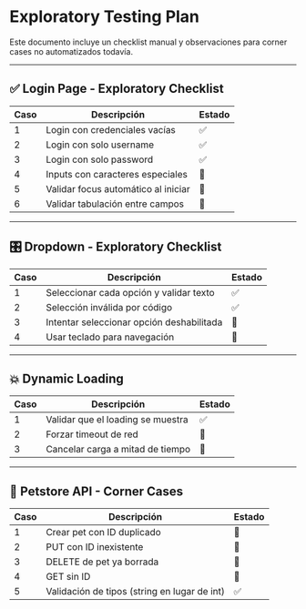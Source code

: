 # Exploratory Testing Plan

Este documento incluye un checklist manual y observaciones para corner cases no automatizados todavía.

---

## ✅ Login Page - Exploratory Checklist

| Caso | Descripción | Estado |
|------|-------------|--------|
| 1    | Login con credenciales vacías | ✅ |
| 2    | Login con solo username | ✅ |
| 3    | Login con solo password | ✅ |
| 4    | Inputs con caracteres especiales | 🔲 |
| 5    | Validar focus automático al iniciar | 🔲 |
| 6    | Validar tabulación entre campos | 🔲 |

---

## 🎛 Dropdown - Exploratory Checklist

| Caso | Descripción | Estado |
|------|-------------|--------|
| 1    | Seleccionar cada opción y validar texto | ✅ |
| 2    | Selección inválida por código | ✅ |
| 3    | Intentar seleccionar opción deshabilitada | 🔲 |
| 4    | Usar teclado para navegación | 🔲 |

---

## 💥 Dynamic Loading

| Caso | Descripción | Estado |
|------|-------------|--------|
| 1    | Validar que el loading se muestra | ✅ |
| 2    | Forzar timeout de red | 🔲 |
| 3    | Cancelar carga a mitad de tiempo | 🔲 |

---

## 🧪 Petstore API - Corner Cases

| Caso | Descripción | Estado |
|------|-------------|--------|
| 1    | Crear pet con ID duplicado | 🔲 |
| 2    | PUT con ID inexistente | 🔲 |
| 3    | DELETE de pet ya borrada | 🔲 |
| 4    | GET sin ID | 🔲 |
| 5    | Validación de tipos (string en lugar de int) | ✅ |
